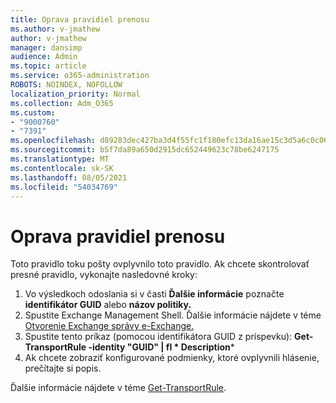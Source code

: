 ```yaml
---
title: Oprava pravidiel prenosu
ms.author: v-jmathew
author: v-jmathew
manager: dansimp
audience: Admin
ms.topic: article
ms.service: o365-administration
ROBOTS: NOINDEX, NOFOLLOW
localization_priority: Normal
ms.collection: Adm_O365
ms.custom:
- "9000760"
- "7391"
ms.openlocfilehash: d89283dec427ba3d4f55fc1f180efc13da16ae15c3d5a6c0c06a696faa6df7f8
ms.sourcegitcommit: b5f7da89a650d2915dc652449623c78be6247175
ms.translationtype: MT
ms.contentlocale: sk-SK
ms.lasthandoff: 08/05/2021
ms.locfileid: "54034769"
---
```

# <a name="fix-transport-rules"></a>Oprava pravidiel prenosu

Toto pravidlo toku pošty ovplyvnilo toto pravidlo. Ak chcete skontrolovať presné pravidlo, vykonajte nasledovné kroky:

1. Vo výsledkoch odoslania si v časti **Ďalšie informácie** poznačte **identifikátor GUID** alebo **názov politiky.**
2. Spustite Exchange Management Shell. Ďalšie informácie nájdete v téme [Otvorenie Exchange správy e-Exchange.](https://go.microsoft.com/fwlink/?linkid=2101432)
3. Spustite tento príkaz (pomocou identifikátora GUID z príspevku):  **Get-TransportRule -identity "GUID" | fl * Description***
4. Ak chcete zobraziť konfigurované podmienky, ktoré ovplyvnili hlásenie, prečítajte si popis.

Ďalšie informácie nájdete v téme [Get-TransportRule](https://go.microsoft.com/fwlink/?linkid=2101523).
